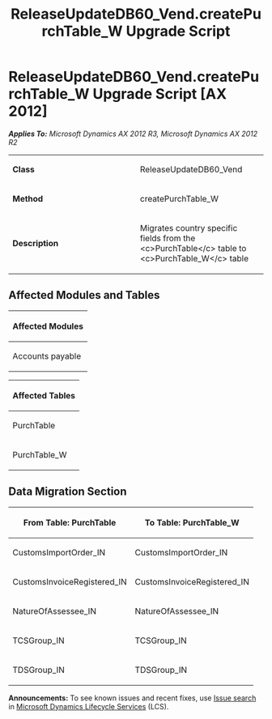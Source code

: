 ﻿---
title: ReleaseUpdateDB60_Vend.createPurchTable_W Upgrade Script
TOCTitle: ReleaseUpdateDB60_Vend.createPurchTable_W Upgrade Script
ms:assetid: 4a4b3244-eef9-688c-fbde-254ef856d369
ms:mtpsurl: https://msdn.microsoft.com/en-us/library/JJ685375(v=AX.60)
ms:contentKeyID: 49708102
ms.date: 05/18/2015
mtps_version: v=AX.60
---

# ReleaseUpdateDB60\_Vend.createPurchTable\_W Upgrade Script [AX 2012]


_**Applies To:** Microsoft Dynamics AX 2012 R3, Microsoft Dynamics AX 2012 R2_

<table>
<colgroup>
<col style="width: 50%" />
<col style="width: 50%" />
</colgroup>
<tbody>
<tr class="odd">
<td><p><strong>Class</strong></p></td>
<td><p>ReleaseUpdateDB60_Vend</p></td>
</tr>
<tr class="even">
<td><p><strong>Method</strong></p></td>
<td><p>createPurchTable_W</p></td>
</tr>
<tr class="odd">
<td><p><strong>Description</strong></p></td>
<td><p>Migrates country specific fields from the &lt;c&gt;PurchTable&lt;/c&gt; table to &lt;c&gt;PurchTable_W&lt;/c&gt; table</p></td>
</tr>
</tbody>
</table>


## Affected Modules and Tables

<table>
<colgroup>
<col style="width: 100%" />
</colgroup>
<thead>
<tr class="header">
<th><p>Affected Modules</p></th>
</tr>
</thead>
<tbody>
<tr class="odd">
<td><p>Accounts payable</p></td>
</tr>
</tbody>
</table>


<table>
<colgroup>
<col style="width: 100%" />
</colgroup>
<thead>
<tr class="header">
<th><p>Affected Tables</p></th>
</tr>
</thead>
<tbody>
<tr class="odd">
<td><p>PurchTable</p></td>
</tr>
<tr class="even">
<td><p>PurchTable_W</p></td>
</tr>
</tbody>
</table>


## Data Migration Section

<table>
<colgroup>
<col style="width: 50%" />
<col style="width: 50%" />
</colgroup>
<thead>
<tr class="header">
<th><p>From Table: PurchTable</p></th>
<th><p>To Table: PurchTable_W</p></th>
</tr>
</thead>
<tbody>
<tr class="odd">
<td><p>CustomsImportOrder_IN</p></td>
<td><p>CustomsImportOrder_IN</p></td>
</tr>
<tr class="even">
<td><p>CustomsInvoiceRegistered_IN</p></td>
<td><p>CustomsInvoiceRegistered_IN</p></td>
</tr>
<tr class="odd">
<td><p>NatureOfAssessee_IN</p></td>
<td><p>NatureOfAssessee_IN</p></td>
</tr>
<tr class="even">
<td><p>TCSGroup_IN</p></td>
<td><p>TCSGroup_IN</p></td>
</tr>
<tr class="odd">
<td><p>TDSGroup_IN</p></td>
<td><p>TDSGroup_IN</p></td>
</tr>
</tbody>
</table>

  
**Announcements:** To see known issues and recent fixes, use [Issue search](http://go.microsoft.com/fwlink/?linkid=389258) in [Microsoft Dynamics Lifecycle Services](http://go.microsoft.com/fwlink/?linkid=306505) (LCS).

